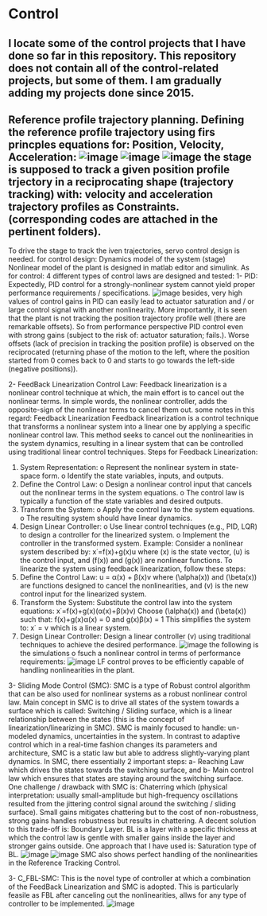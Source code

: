 # Control
I locate some of the control projects that I have done so far in this repository. This repository does not contain all of the control-related projects, but some of them. 
I am gradually adding my projects done since 2015. 
---
Reference profile trajectory planning. Defining the reference profile trajectory using firs princples equations for: Position, Velocity, Acceleration:
![image](https://github.com/user-attachments/assets/64e9c8f5-8414-4fe9-bc26-9ff33b9c441e)
![image](https://github.com/user-attachments/assets/a4a54358-9c83-4ccd-8460-432d5d38a87d)
![image](https://github.com/user-attachments/assets/8b7957c5-3845-4cfb-9751-6024213a359a)
the stage is supposed to track a given position profile trjectory in a reciprocating shape (trajectory tracking) with: velocity and acceleration trajectory profiles as Constraints. 
(corresponding codes are attached in the pertinent folders). 
---
To drive the stage to track the iven trajectories, servo control design is needed. 
for control design:
Dynamics model of the system (stage)
Nonlinear model of the plant is designed in matlab editor and simulink. 
As for control: 4 different types of control laws are designed and tested: 
1- PID: 
Expectedly, PID control for a strongly-nonlinear system cannot yield proper performance requirements / specifications. 
![image](https://github.com/user-attachments/assets/3e6b1d6c-a5e7-4c05-a69c-e611fe8a18ff)
besides, very high values of control gains in PID can easily lead to actuator saturation and / or large control signal with another nonlinearity. 
More importantly, it is seen that the plant is not tracking the position trajectory profile well (there are remarkable offsets). So from performance perspective PID control even with strong gains (subject to the risk of: actuator saturation; fails.). 
Worse offsets (lack of precision in tracking the position profile) is observed on the reciprocated (returning phase of the motion to the left, where the position started from 0 comes back to 0 and starts to go towards the left-side (negative positions)). 

2- FeedBack Linearization Control Law:
Feedback linearization is a nonlinear control technique at which, the main effort is to cancel out the nonlinear terms. In simple words, the nonlinear controller, adds the opposite-sign of the nonlinear terms to cancel them out. 
some notes in this regard: 
Feedback Linearization
Feedback linearization is a control technique that transforms a nonlinear system into a linear one by applying a specific nonlinear control law. This method seeks to cancel out the nonlinearities in the system dynamics, resulting in a linear system that can be controlled using traditional linear control techniques.
Steps for Feedback Linearization:
1.	System Representation:
o	Represent the nonlinear system in state-space form.
o	Identify the state variables, inputs, and outputs.
2.	Define the Control Law:
o	Design a nonlinear control input that cancels out the nonlinear terms in the system equations. 
o	The control law is typically a function of the state variables and desired outputs.
3.	Transform the System:
o	Apply the control law to the system equations.
o	The resulting system should have linear dynamics.
4.	Design Linear Controller:
o	Use linear control techniques (e.g., PID, LQR) to design a controller for the linearized system.
o	Implement the controller in the transformed system.
Example:
Consider a nonlinear system described by: x˙=f(x)+g(x)u where (x) is the state vector, (u) is the control input, and (f(x)) and (g(x)) are nonlinear functions.
To linearize the system using feedback linearization, follow these steps:
1.	Define the Control Law: u = α(x) + β(x)v where (\alpha(x)) and (\beta(x)) are functions designed to cancel the nonlinearities, and (v) is the new control input for the linearized system.
2.	Transform the System: Substitute the control law into the system equations: x˙=f(x)+g(x)(α(x)+β(x)v) Choose (\alpha(x)) and (\beta(x)) such that: f(x)+g(x)α(x) = 0 and g(x)β(x) = 1 This simplifies the system to: x˙ = v which is a linear system.  
3.	Design Linear Controller: Design a linear controller (v) using traditional techniques to achieve the desired performance.
![image](https://github.com/user-attachments/assets/c93f6044-7c6e-4506-9e4c-6a767e0192e0)
the following is the simulations o fsuch a nonlinear control in terms of performance requirements:
![image](https://github.com/user-attachments/assets/e9326255-03b3-4433-abfe-12d575feec17)
LF control proves to be efficiently capable of handling nonlinearities in the plant.

3- Sliding Mode Control (SMC):
SMC is a type of Robust control algorithm that can be also used for nonlinear systems as a robust nonlinear control law. Main concept in SMC is to drive all states of the system towards a surface which is called: Switching / Sliding surface, which is a linear relationship between the states (this is the concept of linearization/linearizing in SMC). SMC is mainly focused to handle: un-modeled dynamics, uncertainties in the system. In contrast to adaptive control which in a real-time fashion changes its parameters and architecture, SMC is a static law but able to address slightly-varying plant dynamics. In SMC, there essentially 2 important steps: a- Reaching Law which drives the states towards the switching surface, and b- Main control law which ensures that states are staying around the switching surface. One challenge / drawback with SMC is: Chaterring which (physical interpretation: usually small-amplitude but high-frequency oscillations resulted from the jittering control signal around the switching / sliding surface). Small gains mitigates chattering but to the cost of non-robustness, strong gains handles robustness but results in chattering. A decent solution to this trade-off is: Boundary Layer. BL is a layer with a specific thickness at which the control law is gentle with smaller gains inside the layer and stronger gains outside. One approach that I have used is: Saturation type of BL. 
![image](https://github.com/user-attachments/assets/69ac8a9f-3a33-420e-b248-ba36126d091f)
![image](https://github.com/user-attachments/assets/44f00b03-b5d5-4974-90c3-14c501f32dda)
SMC also shows perfect handling of the nonlinearities in the Reference Tracking Control. 

3- C_FBL-SMC:
This is the novel type of controller at which a combination of the FeedBack Linearization and SMC is adopted. This is particularly feasile as FBL after canceling out the nonlinearities, allws for any type of controller to be implemented. 
![image](https://github.com/user-attachments/assets/5e07e708-e13f-4991-94e9-9fd2de458848)




 










